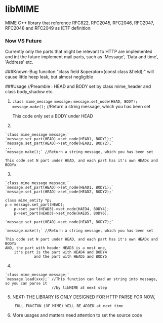 # libMIME
MIME C++ library that reference RFC822, RFC2045, RFC2046, RFC2047, RFC2048 and RFC2049 as IETF definition

### Now VS Future
Currently only the parts that might be relevant to HTTP are implemented and int the future implement mail parts, such as 'Message', 'Data and time', 'Address' etc.

###Known-Bug
funciton "class field &operator=(const class &field);" will cause little heep leak, but almost negligible

###Usage
	//Preamble : HEAD and BODY set by class mime_header and class body_shadow etc.

1. 
	`class mime_message message;`
	`message.set_node(HEAD, BODY);`
	`message.make();` //Return a string message, which you has been set

	This code only set a BODY under HEAD
2.

	`class mime_message message;`
	`message.set_part(HEAD)->set_node(HEAD1, BODY1);`
	`message.set_part(HEAD)->set_node(HEAD2, BODY2);`
	...
	`message.make();` //Return a string message, which you has been set
	
	This code set N part under HEAD, and each part has it's own HEADx and BODYx 

3. 

	`class mime_message message;`
	`message.set_part(HEAD)->set_node(HEAD1, BODY1);`
	`message.set_part(HEAD)->set_node(HEAD2, BODY2);`

	class mime_entity *p;
	p = message.set_part(HEAD);
		p->set_part(HEAD3)->set_node(HAED4, BODY4);
		p->set_part(HEAD3)->set_node(HAED5, BODY6);

	`message.set_part(HEAD)->set_node(HEAD7, BODY7);`

	`message.make();` //Return a string message, which you has been set
	
	This code set N part under HEAD, and each part has it's own HEADx and BODYx 
	AND, the part with header HEAD3 is a nest one,
		it's part is the part with HEAD4 and BODY4
				 and the part with HEAD5 and BODY5

4.

	`class mime_message message;`
	`message.load(xxx);` //This function can load an string into message, so you can parse it 
						 //by libMIME at next step


5.
	NEXT:
		THE LIBRARY IS ONLY DESIGNED FOR HTTP PARSE FOR NOW, 

		FULL FUNCTON (OF MIME) WILL BE ADDED at next time

6.
	More usages and matters need attention to set the source code

